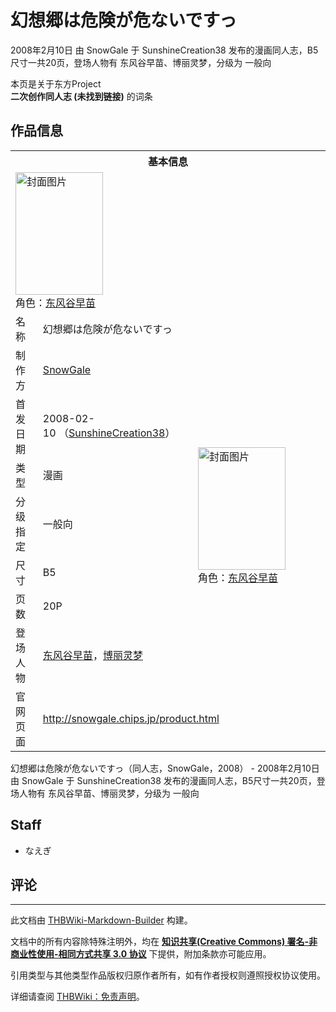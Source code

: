 # 幻想郷は危険が危ないですっ

<!-- source html: G:\repos\THBWiki-Markdown-Builder\THBWikiMarkdown\Temp\main\3\31\ns0%3A%E5%B9%BB%E6%83%B3%E9%83%B7%E3%81%AF%E5%8D%B1%E9%99%BA%E3%81%8C%E5%8D%B1%E3%81%AA%E3%81%84%E3%81%A7%E3%81%99%E3%81%A3.html -->

2008年2月10日 由 SnowGale 于 SunshineCreation38 发布的漫画同人志，B5尺寸一共20页，登场人物有 东风谷早苗、博丽灵梦，分级为 一般向

本页是关于东方Project  
 **二次创作同人志 (未找到链接)** 的词条

## 作品信息

<table><tbody><tr><th colspan="3">基本信息</th></tr><tr><td class="cover-artwork-mobile" colspan="2"><a href="./文件-幻想郷は危険が危ないですっ封面.jpg.md" class="image" title="封面图片"><img alt="封面图片" src="https://upload.thwiki.cc/thumb/d/d0/%E5%B9%BB%E6%83%B3%E9%83%B7%E3%81%AF%E5%8D%B1%E9%99%BA%E3%81%8C%E5%8D%B1%E3%81%AA%E3%81%84%E3%81%A7%E3%81%99%E3%81%A3%E5%B0%81%E9%9D%A2.jpg/140px-%E5%B9%BB%E6%83%B3%E9%83%B7%E3%81%AF%E5%8D%B1%E9%99%BA%E3%81%8C%E5%8D%B1%E3%81%AA%E3%81%84%E3%81%A7%E3%81%99%E3%81%A3%E5%B0%81%E9%9D%A2.jpg" decoding="async" loading="lazy" width="140" height="196" srcset="https://upload.thwiki.cc/thumb/d/d0/%E5%B9%BB%E6%83%B3%E9%83%B7%E3%81%AF%E5%8D%B1%E9%99%BA%E3%81%8C%E5%8D%B1%E3%81%AA%E3%81%84%E3%81%A7%E3%81%99%E3%81%A3%E5%B0%81%E9%9D%A2.jpg/210px-%E5%B9%BB%E6%83%B3%E9%83%B7%E3%81%AF%E5%8D%B1%E9%99%BA%E3%81%8C%E5%8D%B1%E3%81%AA%E3%81%84%E3%81%A7%E3%81%99%E3%81%A3%E5%B0%81%E9%9D%A2.jpg 1.5x, https://upload.thwiki.cc/thumb/d/d0/%E5%B9%BB%E6%83%B3%E9%83%B7%E3%81%AF%E5%8D%B1%E9%99%BA%E3%81%8C%E5%8D%B1%E3%81%AA%E3%81%84%E3%81%A7%E3%81%99%E3%81%A3%E5%B0%81%E9%9D%A2.jpg/280px-%E5%B9%BB%E6%83%B3%E9%83%B7%E3%81%AF%E5%8D%B1%E9%99%BA%E3%81%8C%E5%8D%B1%E3%81%AA%E3%81%84%E3%81%A7%E3%81%99%E3%81%A3%E5%B0%81%E9%9D%A2.jpg 2x" data-file-width="650" data-file-height="909"></a><div class="cover-char">角色：<a href="./东风谷早苗.md" title="东风谷早苗">东风谷早苗</a></div></td>
</tr><tr><td class="label">名称</td><td colspan="2"> 幻想郷は危険が危ないですっ </td></tr><tr><td class="label">制作方</td><td><a href="./SnowGale.md" title="SnowGale">SnowGale</a></td><td class="cover-artwork" rowspan="7" style="min-width:196px;"><a href="./文件-幻想郷は危険が危ないですっ封面.jpg.md" class="image" title="封面图片"><img alt="封面图片" src="https://upload.thwiki.cc/thumb/d/d0/%E5%B9%BB%E6%83%B3%E9%83%B7%E3%81%AF%E5%8D%B1%E9%99%BA%E3%81%8C%E5%8D%B1%E3%81%AA%E3%81%84%E3%81%A7%E3%81%99%E3%81%A3%E5%B0%81%E9%9D%A2.jpg/140px-%E5%B9%BB%E6%83%B3%E9%83%B7%E3%81%AF%E5%8D%B1%E9%99%BA%E3%81%8C%E5%8D%B1%E3%81%AA%E3%81%84%E3%81%A7%E3%81%99%E3%81%A3%E5%B0%81%E9%9D%A2.jpg" decoding="async" loading="lazy" width="140" height="196" srcset="https://upload.thwiki.cc/thumb/d/d0/%E5%B9%BB%E6%83%B3%E9%83%B7%E3%81%AF%E5%8D%B1%E9%99%BA%E3%81%8C%E5%8D%B1%E3%81%AA%E3%81%84%E3%81%A7%E3%81%99%E3%81%A3%E5%B0%81%E9%9D%A2.jpg/210px-%E5%B9%BB%E6%83%B3%E9%83%B7%E3%81%AF%E5%8D%B1%E9%99%BA%E3%81%8C%E5%8D%B1%E3%81%AA%E3%81%84%E3%81%A7%E3%81%99%E3%81%A3%E5%B0%81%E9%9D%A2.jpg 1.5x, https://upload.thwiki.cc/thumb/d/d0/%E5%B9%BB%E6%83%B3%E9%83%B7%E3%81%AF%E5%8D%B1%E9%99%BA%E3%81%8C%E5%8D%B1%E3%81%AA%E3%81%84%E3%81%A7%E3%81%99%E3%81%A3%E5%B0%81%E9%9D%A2.jpg/280px-%E5%B9%BB%E6%83%B3%E9%83%B7%E3%81%AF%E5%8D%B1%E9%99%BA%E3%81%8C%E5%8D%B1%E3%81%AA%E3%81%84%E3%81%A7%E3%81%99%E3%81%A3%E5%B0%81%E9%9D%A2.jpg 2x" data-file-width="650" data-file-height="909"></a><div class="cover-char">角色：<a href="./东风谷早苗.md" title="东风谷早苗">东风谷早苗</a></div></td>
</tr><tr><td class="label">首发日期</td><td>2008-02-10&#160;（<a href="/展会作品列表?e=SunshineCreation%2338">SunshineCreation38</a>）</td></tr><tr><td class="label">类型</td><td>漫画</td></tr><tr><td class="label">分级指定</td><td>一般向</td></tr><tr><td class="label">尺寸</td><td>B5</td></tr><tr><td class="label">页数</td><td>20P</td></tr><tr><td class="label">登场人物</td><td><a href="./东风谷早苗.md" title="东风谷早苗">东风谷早苗</a>，<a href="./博丽灵梦.md" title="博丽灵梦">博丽灵梦</a></td></tr>
<tr><td class="label">官网页面</td><td colspan="2"><a rel="nofollow" class="external free" href="http://snowgale.chips.jp/product.html">http://snowgale.chips.jp/product.html</a></td></tr></tbody></table>

幻想郷は危険が危ないですっ（同人志，SnowGale，2008） - 2008年2月10日 由 SnowGale 于 SunshineCreation38 发布的漫画同人志，B5尺寸一共20页，登场人物有 东风谷早苗、博丽灵梦，分级为 一般向

## Staff
- なえぎ


## 评论




---

此文档由 [THBWiki-Markdown-Builder](https://github.com/Delsin-Yu/THBWiki-Markdown-Builder) 构建。

文档中的所有内容除特殊注明外，均在 [**知识共享(Creative Commons) 署名-非商业性使用-相同方式共享 3.0 协议**](https://creativecommons.org/licenses/by-sa/3.0/deed.zh-hans) 下提供，附加条款亦可能应用。

引用类型与其他类型作品版权归原作者所有，如有作者授权则遵照授权协议使用。

详细请查阅 [THBWiki：免责声明](https://thbwiki.cc/THBWiki:%E5%85%8D%E8%B4%A3%E5%A3%B0%E6%98%8E)。

